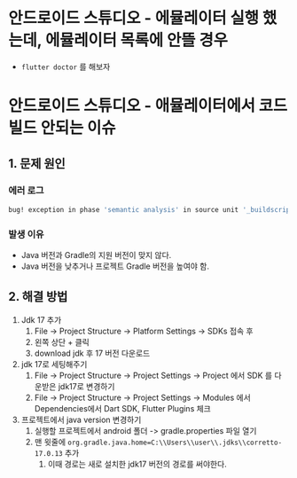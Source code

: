 # 안드로이드 스튜디오 - 에뮬레이터 실행 했는데, 에뮬레이터 목록에 안뜰 경우
- `flutter doctor` 를 해보자


# 안드로이드 스튜디오 - 애뮬레이터에서 코드 빌드 안되는 이슈
## 1. 문제 원인
### 에러 로그
```bash
bug! exception in phase 'semantic analysis' in source unit '_buildscript_' unsupported class file major version 67
```
### 발생 이유
- Java 버전과 Gradle의 지원 버전이 맞지 않다.
- Java 버전을 낮추거나 프로젝트 Gradle 버전을 높여야 함.

## 2. 해결 방법

1. Jdk 17 추가
   1. File -> Project Structure -> Platform Settings -> SDKs 접속 후
   2. 왼쪽 상단 + 클릭
   3. download jdk 후 17 버전 다운로드
2. jdk 17로 세팅해주기
   1. File -> Project Structure -> Project Settings -> Project 에서 SDK 를 다운받은 jdk17로 변경하기
   2. File -> Project Structure -> Project Settings -> Modules 에서 Dependencies에서 Dart SDK, Flutter Plugins 체크
3. 프로젝트에서 java version 변경하기
   1. 실행할 프로젝트에서 android 폴더 -> gradle.properties 파일 열기
   2. 맨 윗줄에 `org.gradle.java.home=C:\\Users\\user\\.jdks\\corretto-17.0.13` 추가
      1. 이때 경로는 새로 설치한 jdk17 버전의 경로를 써야한다.